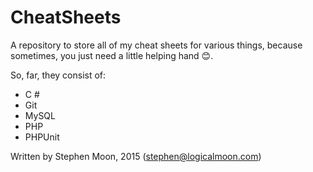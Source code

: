 # CheatSheets
A repository to store all of my cheat sheets for various things, because
sometimes, you just need a little helping hand :blush:.

So, far, they consist of:

* C &#35;
* Git
* MySQL
* PHP
* PHPUnit

Written by Stephen Moon, 2015 (stephen@logicalmoon.com)


